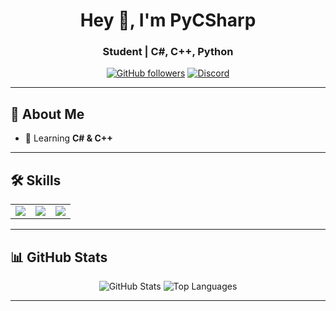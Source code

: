 <h1 align="center">Hey 👋, I'm PyCSharp</h1>
<h3 align="center">Student | C#, C++, Python</h3>

<p align="center">
  <a href="https://github.com/PyCSharp"><img src="https://img.shields.io/github/followers/PyCSharp?label=Follow&style=social" alt="GitHub followers"></a>
  <a href="https://discord.com/users/1389894085862490152"><img src="https://img.shields.io/badge/Discord-Online-purple?style=flat-square&logo=discord" alt="Discord"></a>
</p>

---

## 🚀 About Me
- 🌱 Learning **C# & C++**

---

## 🛠️ Skills
<table>
  <tr>
    <td><img src="https://img.shields.io/badge/C%23-239120?style=for-the-badge&logo=c-sharp&logoColor=white"></td>
    <td><img src="https://img.shields.io/badge/C++-00599C?style=for-the-badge&logo=c%2B%2B&logoColor=white"></td>
    <td><img src="https://img.shields.io/badge/python-3.6-blue.svg"></td>
  </tr>
</table>

---

## 📊 GitHub Stats
<p align="center">
  <img src="https://github-readme-stats.vercel.app/api?username=PyCSharp&show_icons=true&theme=radical" alt="GitHub Stats">
  <img src="https://github-readme-stats.vercel.app/api/top-langs/?username=PyCSharp&layout=compact&theme=radical" alt="Top Languages">
</p>

---

